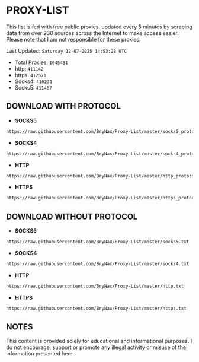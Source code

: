 # PROXY-LIST

This list is fed with free public proxies, updated every 5 minutes by scraping data from over 230 sources across the Internet to make access easier. Please note that I am not responsible for these proxies.

Last Updated: `Saturday 12-07-2025 14:53:28 UTC`

- Total Proxies: `1645431`
- http: `411142`
- https: `412571`
- Socks4: `410231`
- Socks5: `411487`


## DOWNLOAD WITH PROTOCOL

- **SOCKS5**

```bash
https://raw.githubusercontent.com/BryNax/Proxy-List/master/socks5_protocol.txt
```

- **SOCKS4**

```bash
https://raw.githubusercontent.com/BryNax/Proxy-List/master/socks4_protocol.txt
```

- **HTTP**

```bash
https://raw.githubusercontent.com/BryNax/Proxy-List/master/http_protocol.txt
```

- **HTTPS**

```bash
https://raw.githubusercontent.com/BryNax/Proxy-List/master/https_protocol.txt
```

## DOWNLOAD WITHOUT PROTOCOL

- **SOCKS5**

```bash
https://raw.githubusercontent.com/BryNax/Proxy-List/master/socks5.txt
```

- **SOCKS4**

```bash
https://raw.githubusercontent.com/BryNax/Proxy-List/master/socks4.txt
```

- **HTTP**

```bash
https://raw.githubusercontent.com/BryNax/Proxy-List/master/http.txt
```

- **HTTPS**

```bash
https://raw.githubusercontent.com/BryNax/Proxy-List/master/https.txt
```

## NOTES

This content is provided solely for educational and informational purposes. I do not encourage, support or promote any illegal activity or misuse of the information presented here.
